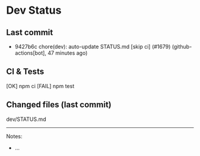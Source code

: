 # Dev Status

## Last commit
- 9427b6c chore(dev): auto-update STATUS.md [skip ci] (#1679) (github-actions[bot], 47 minutes ago)
## CI & Tests
[OK] npm ci
[FAIL] npm test

## Changed files (last commit)
dev/STATUS.md

---
Notes:
- ...
